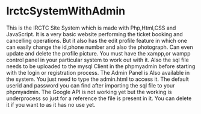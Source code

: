 # IrctcSystemWithAdmin
This is the IRCTC Site System which is made with Php,Html,CSS and JavaScript.
It is a very basic website performing the ticket booking and cancelling operations.
But it also has the edit profile feature in which one can easily change the id,phone number and also the photograph.
Can even update and delete the profile picture.
You must have the xampp,or wampp control panel in your particular system to work out with it. Also the sql file needs to be uploaded to the mysql
Client in the phpmyadmin before starting with the login or registration process.
The Admin Panel is Also available in the system. You just need to type the admin.html to access it. The default userid and password you can find after importing the sql file to your phpmyadmin.
The Google API is not working yet but the working is underprocess so just for a reference the file is present in it. You can delete it if you want to as it has no use yet.
